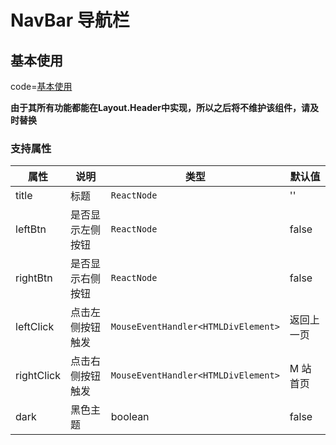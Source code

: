 # NavBar 导航栏

## 基本使用

code=[基本使用](nav-bar)

**由于其所有功能都能在Layout.Header中实现，所以之后将不维护该组件，请及时替换**

### 支持属性

| 属性       | 说明             | 类型                                | 默认值     |
| ---------- | ---------------- | ----------------------------------- | ---------- |
| title      | 标题             | `ReactNode`                         | ''         |
| leftBtn    | 是否显示左侧按钮 | `ReactNode`                         | false      |
| rightBtn   | 是否显示右侧按钮 | `ReactNode`                         | false      |
| leftClick  | 点击左侧按钮触发 | `MouseEventHandler<HTMLDivElement>` | 返回上一页 |
| rightClick | 点击右侧按钮触发 | `MouseEventHandler<HTMLDivElement>` | M 站首页   |
| dark       | 黑色主题         | boolean                             | false      |
